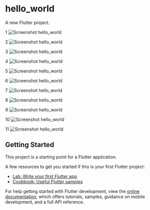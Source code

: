 # hello_world

A new Flutter project.

1
![Screenshot hello_world](images/01.png)

2
![Screenshot hello_world](images/02.png)

3
![Screenshot hello_world](images/03.png)

4
![Screenshot hello_world](images/04.png)

5
![Screenshot hello_world](images/05.png)

6
![Screenshot hello_world](images/06.png)

7
![Screenshot hello_world](images/07.png)

8
![Screenshot hello_world](images/08.png)

9
![Screenshot hello_world](images/09.png)

10
![Screenshot hello_world](images/10.png)

11
![Screenshot hello_world](images/11.png)

## Getting Started

This project is a starting point for a Flutter application.

A few resources to get you started if this is your first Flutter project:

- [Lab: Write your first Flutter app](https://docs.flutter.dev/get-started/codelab)
- [Cookbook: Useful Flutter samples](https://docs.flutter.dev/cookbook)

For help getting started with Flutter development, view the
[online documentation](https://docs.flutter.dev/), which offers tutorials,
samples, guidance on mobile development, and a full API reference.
